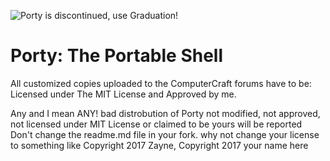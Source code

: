 ![Porty is discontinued, use Graduation!](https://github.com/Zayne64/Graduation)
# Porty: The Portable Shell

All customized copies uploaded to the ComputerCraft forums have to be:
Licensed under The MIT License and Approved by me.

Any and I mean ANY! bad distrobution of Porty not modified, not approved, not licensed under MIT License or claimed to be yours will be reported
Don't change the readme.md file in your fork.
why not change your license to something like
Copyright 2017 Zayne, Copyright 2017 your name here

